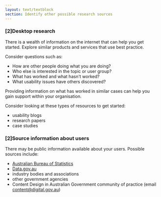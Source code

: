 ```yaml
---
layout: text/textblock
section: Identify other possible research sources
---
```

### [2]Desktop research

There is a wealth of information on the internet that can help you get started. Explore similar products and services that use best practice.

Consider questions such as:
- How are other people doing what you are doing?
- Who else is interested in the topic or user group?
- What has worked and what hasn't worked?
- What usability issues have others discovered?

Providing information on what has worked in similar cases can help you gain support within your organisation.

Consider looking at these types of resources to get started:

- usability blogs
- research papers
- case studies

### [2]Source information about users

There may be public information available about your users. Possible sources include:
- [Australian Bureau of Statistics](http://www.abs.gov.au)
- [Data.gov.au](http://data.gov.au)
- industry bodies and associations
- other government agencies
- Content Design in Australian Government community of practice (email [content@digital.gov.au](mailto:content@digital.gov.au))
